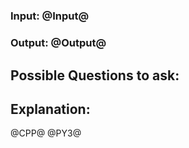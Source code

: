 # 

### Input: @Input@
### Output: @Output@

## Possible Questions to ask:


## Explanation:

@CPP@
@PY3@
